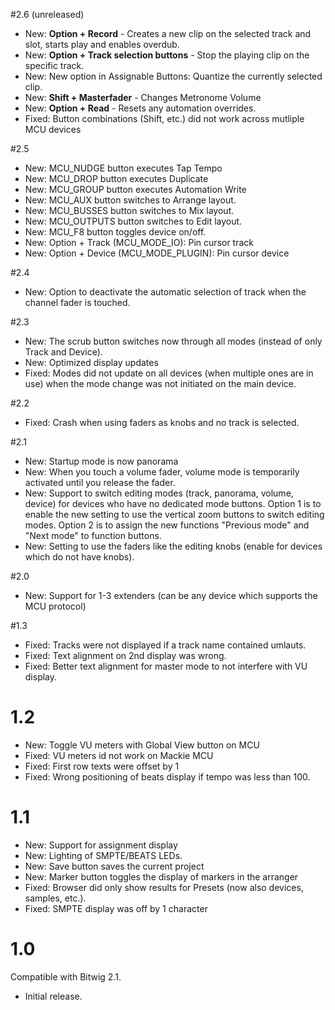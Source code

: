 #2.6 (unreleased)
* New: **Option + Record** - Creates a new clip on the selected track and slot, starts play and enables overdub.
* New: **Option + Track selection buttons** - Stop the playing clip on the specific track.
* New: New option in Assignable Buttons: Quantize the currently selected clip.
* New: **Shift + Masterfader** - Changes Metronome Volume
* New: **Option + Read** - Resets any automation overrides.
* Fixed: Button combinations (Shift, etc.) did not work across mutliple MCU devices

#2.5
* New: MCU_NUDGE button executes Tap Tempo
* New: MCU_DROP button executes Duplicate
* New: MCU_GROUP button executes Automation Write
* New: MCU_AUX button switches to Arrange layout.
* New: MCU_BUSSES button switches to Mix layout.
* New: MCU_OUTPUTS button switches to Edit layout.
* New: MCU_F8 button toggles device on/off.
* New: Option + Track (MCU_MODE_IO): Pin cursor track
* New: Option + Device (MCU_MODE_PLUGIN): Pin cursor device

#2.4
* New: Option to deactivate the automatic selection of track when the channel fader is touched.

#2.3
* New: The scrub button switches now through all modes (instead of only Track and Device).
* New: Optimized display updates
* Fixed: Modes did not update on all devices (when multiple ones are in use) when the mode change was not initiated on the main device.

#2.2
* Fixed: Crash when using faders as knobs and no track is selected.

#2.1
* New: Startup mode is now panorama
* New: When you touch a volume fader, volume mode is temporarily activated until you release the fader.
* New: Support to switch editing modes (track, panorama, volume, device) for devices who have no dedicated mode buttons. Option 1 is to enable the new setting to use the vertical zoom buttons to switch editing modes. Option 2 is to assign the new functions "Previous mode" and "Next mode" to function buttons.
* New: Setting to use the faders like the editing knobs (enable for devices which do not have knobs).

#2.0
* New: Support for 1-3 extenders (can be any device which supports the MCU protocol)

#1.3
* Fixed: Tracks were not displayed if a track name contained umlauts.
* Fixed: Text alignment on 2nd display was wrong.
* Fixed: Better text alignment for master mode to not interfere with VU display.

# 1.2
* New: Toggle VU meters with Global View button on MCU
* Fixed: VU meters id not work on Mackie MCU
* Fixed: First row texts were offset by 1
* Fixed: Wrong positioning of beats display if tempo was less than 100.

# 1.1
* New: Support for assignment display
* New: Lighting of SMPTE/BEATS LEDs.
* New: Save button saves the current project
* New: Marker button toggles the display of markers in the arranger
* Fixed: Browser did only show results for Presets (now also devices, samples, etc.).
* Fixed: SMPTE display was off by 1 character

# 1.0
Compatible with Bitwig 2.1.
* Initial release.
